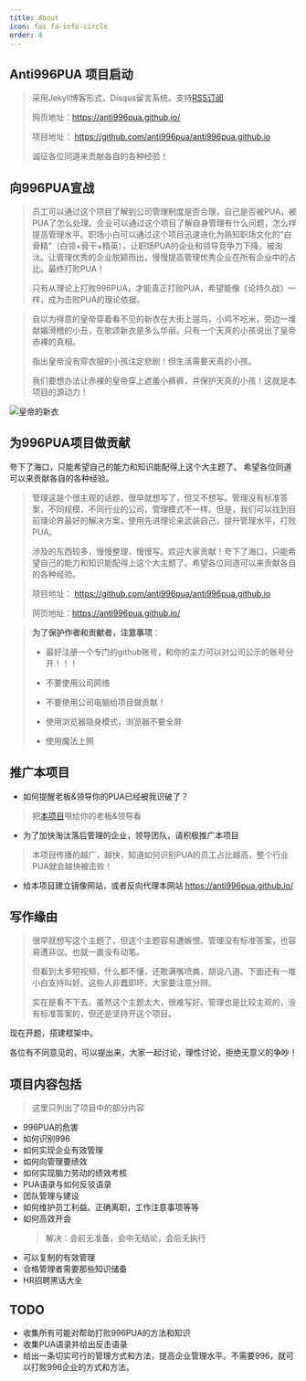 ```yaml
---
title: About
icon: fas fa-info-circle
order: 4
---
```


## **Anti996PUA 项目启动**

> 采用Jekyll博客形式，Disqus留言系统。支持[RSS订阅](https://anti996pua.github.io/feed.xml)
>
> 网页地址：<https://anti996pua.github.io/>
>
> 项目地址： <https://github.com/anti996pua/anti996pua.github.io>
>
> 诚征各位同道来贡献各自的各种经验！

## **向996PUA宣战**

> 员工可以通过这个项目了解到公司管理制度是否合理，自己是否被PUA，被PUA了怎么处理。企业可以通过这个项目了解自身管理有什么问题，怎么样提高管理水平。职场小白可以通过这个项目迅速进化为熟知职场文化的“白骨精”（白领+骨干+精英），让职场PUA的企业和领导竞争力下降，被淘汰。让管理优秀的企业脱颖而出，慢慢提高管理优秀企业在所有企业中的占比。最终打败PUA！
>
> 只有从理论上打败996PUA，才能真正打败PUA，希望能像《论持久战》一样，成为击败PUA的理论依据。

> 自以为得意的皇帝穿着看不见的新衣在大街上遛鸟，小鸡不吃米，旁边一堆献媚滑稽的小丑，在歌颂新衣是多么华丽。只有一个天真的小孩说出了皇帝赤裸的真相。
>
> 指出皇帝没有穿衣服的小孩注定悲剧！但生活需要天真的小孩。
>
> 我们要想办法让赤裸的皇帝穿上遮羞小裤裤，并保护天真的小孩！这就是本项目的源动力！

![皇帝的新衣](https://raw.githubusercontent.com/anti996pua/anti996pua.github.io/main/data/pic/2021/%E7%9A%87%E5%B8%9D%E7%9A%84%E6%96%B0%E8%A1%A3.jpg)


## **为996PUA项目做贡献**

夸下了海口，只能希望自己的能力和知识能配得上这个大主题了。
希望各位同道可以来贡献各自的各种经验。

> 管理这是个很主观的话题，很早就想写了，但又不想写。管理没有标准答案，不同规模，不同行业的公司，管理模式不一样。但是，我们可以找到目前理论界最好的解决方案，使用先进理论来武装自己，提升管理水平，打败PUA。
>
> 涉及的东西较多，慢慢整理，慢慢写。欢迎大家贡献！夸下了海口，只能希望自己的能力和知识能配得上这个大主题了。希望各位同道可以来贡献各自的各种经验。
>
> 项目地址： <https://github.com/anti996pua/anti996pua.github.io>
>
> 网页地址：<https://anti996pua.github.io/>

> **为了保护作者和贡献者，注意事项**：
>
> - 最好注册一个专门的github账号，和你的主力可以对公司公示的账号分开！！！
>
> - 不要使用公司网络 
>
> - 不要使用公司电脑给项目做贡献！
>
> - 使用浏览器隐身模式，浏览器不要全屏 
>
> - 使用魔法上网

## **推广本项目**

- 如何提醒老板&领导你的PUA已经被我识破了？ 

> 把[本项目](https://anti996pua.github.io/)甩给你的老板&领导看

- 为了加快淘汰落后管理的企业，领导团队，请积极推广本项目

> 本项目传播的越广，越快，知道如何识别PUA的员工占比越高，整个行业PUA就会越快被击败！

- 给本项目建立镜像网站，或者反向代理本网站 <https://anti996pua.github.io/>

## **写作缘由**

> 很早就想写这个主题了，但这个主题容易遭嫉恨。管理没有标准答案，也容易遭非议。也就一直没有动笔。
>
> 但看到太多短视频，什么都不懂，还敢满嘴喷粪，胡说八道。下面还有一堆小白支持叫好。这些人非蠢即坏，大家要注意分辨。
>
> 实在是看不下去。虽然这个主题太大，很难写好。管理也是比较主观的，没有标准答案的，但还是坚持开这个项目。

现在开题，搭建框架中。

各位有不同意见的，可以提出来，大家一起讨论，理性讨论，拒绝无意义的争吵！

## 项目内容包括

> 这里只列出了项目中的部分内容

- 996PUA的危害
- 如何识别996
- 如何实现企业有效管理
- 如何向管理要绩效
- 如何实现脑力劳动的绩效考核
- PUA语录与如何反驳语录
- 团队管理与建设
- 如何维护员工利益。正确离职，工作注意事项等等
- 如何高效开会
  >  解决：会前无准备，会中无结论，会后无执行
- 可以复制的有效管理
- 合格管理者需要那些知识储备
- HR招聘黑话大全

## **TODO**

- 收集所有可能对帮助打败996PUA的方法和知识
- 收集PUA语录并给出反击语录
- 给出一条切实可行的管理方式和方法，提高企业管理水平。不需要996，就可以打败996企业的方式和方法。